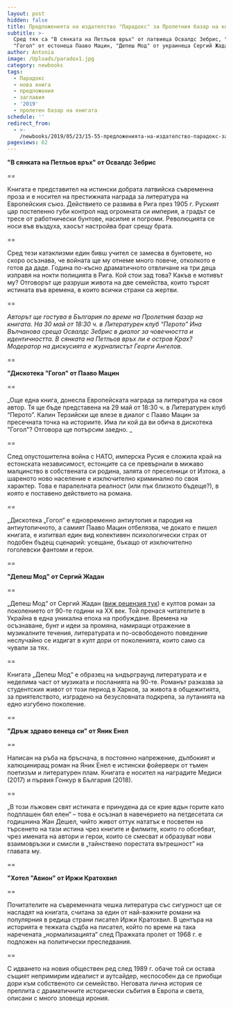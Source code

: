 ```yaml
---
layout: post
hidden: false
title: Предложенията на издателство "Парадокс" за Пролетния базар на книгата 2019
subtitle: >-
  Сред тях са "В сянката на Петльов връх" от латвиеца Освалдс Зебрис, "Дискотека
  "Гогол" от естонеца Пааво Мацин, "Депеш Мод" от украинеца Сергий Жадан и други
author: Antonia
image: /Uploads/paradox1.jpg
category: newbooks
tags:
  - Парадокс
  - нова книга
  - предложения
  - заглавия
  - '2019'
  - пролетен базар на книгата
schedule: ''
redirect_from:
  - >-
    /newbooks/2019/05/23/15-55-предложенията-на-издателство-парадокс-за-пролетния-базар-на-книгата-2019
pageviews: 62
---
```

**"В сянката на Петльов връх" от Освалдс Зебрис**

\==

Книгата е представител на истински добрата латвийска съвременна проза и е носител на престижната награда за литература на Европейския съюз. Действието се развива в Рига през 1905 г. Руският цар постепенно губи контрол над огромната си империя, а градът се тресе от работнически бунтове, насилие и погроми. Революцията се носи във въздуха, хаосът настройва брат срещу брата. 

\==

Сред тези катаклизми един бивш учител се замесва в бунтовете, но скоро осъзнава, че войната ще му отнеме много повече, отколкото е готов да даде. Година по-късно драматичното отвличане на три деца изправя на нокти полицията в Рига. Кой стои зад това? Какъв е мотивът му? Отговорът ще разруши живота на две семейства, които търсят истината във времена, в които всички страни са жертви.

\==

_Авторът ще гостува в България по време на Пролетния базар на книгата. На 30 май от 18:30 ч. в Литературен клуб “Перото” Ина Вълчанова среща Освалдс Зебрис в диалог за човечността и идентичността. В сянката на Петльов връх ли е остров Крах? Модератор на дискусията е журналистът Георги Ангелов._

\==

**"Дискотека "Гогол" от Пааво Мацин**

\==

_Още една книга, донесла Европейската награда за литература на своя автор. Тя ще бъде представена на 29 май от 18:30 ч. в  Литературен клуб “Перото”. Калин Терзийски ще влезе в диалог с Пааво Мацин за пресечната точка на историите. Има ли кой да ви обича в дискотека "Гогол"? Отговора ще потърсим заедно. _

\==

След опустошителна война с НАТО, имперска Русия е сложила край на естонската независимост, естонците са се превърнали в мижаво малцинство в собствената си родина, залята от преселници от Изтока, а шареното ново население е изключително криминално по своя характер. Това е паралелната реалност (или пък близкото бъдеще?), в която е поставено действието на романа. 

\==

„Дискотека „Гогол“ е едновременно антиутопия и пародия на антиутопичното, а самият Пааво Мацин отбелязва, че докато е пишел книгата, е изпитвал един вид колективен психологически страх от подобен бъдещ сценарий: усещане, бъкащо от изключително гоголевски фантоми и герои. 

\==

**"Депеш Мод" от Сергий Жадан**

\==

„Депеш Мод“ от Сергий Жадан ([виж рецензия тук](https://literaturnirazgovori.com/bookreviews/2019/05/07/11-17-%D1%80%D0%B5%D1%86%D0%B5%D0%BD%D0%B7%D0%B8%D1%8F-%D0%B4%D0%B5%D0%BF%D0%B5%D1%88-%D0%BC%D0%BE%D0%B4-%D1%81%D0%B5%D1%80%D0%B3%D0%B8%D0%B9-%D0%B6%D0%B0%D0%B4%D0%B0%D0%BD-%D0%B2-%D0%BB%D1%83%D0%B4%D0%B8%D1%8F-%D0%B2%D0%BE%D0%B4%D0%BE%D0%B2%D1%8A%D1%80%D1%82%D0%B5%D0%B6-%D0%BD%D0%B0-90-%D1%82%D0%B5.html)) е култов роман за поколението от 90-те години на ХХ век. Той пренася читателите в Украйна в една уникална епоха на пробуждане. Времена на осъзнаване, бунт и идеи за промяна, намиращи отражение в музикалните течения, литературата и по-освободеното поведение неслучайно се издигат в култ дори от поколенията, които само са чували за тях.

\==

Книгата „Депеш Мод“ е образец на ъндърграунд литературата и е неделима част от музиката и посланията на 90-те. Романът разказва за студентския живот от този период в Харков, за живота в общежитията, за приятелството, изградено на безусловната подкрепа, за лутанията на едно изгубено поколение.

\==

**"Дръж здраво венеца си" от Яник Енел**

\==

Написан на ръба на бръснача, в постоянно напрежение, дълбокият и халюциниращ роман на Яник Енел е истински фойерверк от тъмен поетизъм и литературен плам. Книгата е носител на наградите Медиси (2017) и първия Гонкур в България (2018).

\==

„В този лъжовен свят истината е принудена да се крие вдън горите като подплашен бял елен“ – това е осъзнал в навечерието на петдесетата си годишнина Жан Дешел, чийто живот оттук нататък е посветен на търсенето на тази истина чрез книгите и филмите, които го обсебват, чрез имената на автори и герои, които се смесват и образуват нови взаимовръзки и смисли в „тайнствено порестата вътрешност” на главата му. 

\==

**"Хотел "Авион" от Иржи Кратохвил**

\==

Почитателите на съвременната чешка литература със сигурност ще се насладят на книгата, считана за един от най-важните романи на популярния в редица страни писател Иржи Кратохвил. В центъра на историята е тежката съдба на писател, който по време на така наречената „нормализацията“ след Пражката пролет от 1968 г. е подложен на политически преследвания. 

\==

С идването на новия обществен ред след 1989 г. обаче той си остава същият непримирим идеалист и аутсайдер, неспособен да се приобщи дори към собственото си семейство. Неговата лична история се преплита с драматичните исторически събития в Европа и света, описани с много зловеща ирония.
